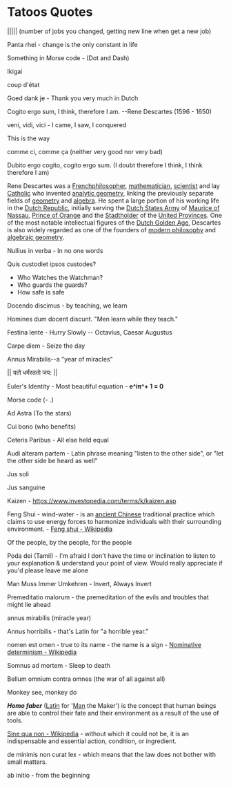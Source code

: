 # Tatoos Quotes

||||| (number of jobs you changed, getting new line when get a new job)

Panta rhei - change is the only constant in life

Something in Morse code - (Dot and Dash)

Ikigai

coup d'état

Goed dank je - Thank you very much in Dutch

Cogito ergo sum, I think, therefore I am. --Rene Descartes (1596 - 1650)

veni, vidi, vici - I came, I saw, I conquered

This is the way

comme ci, comme ça (neither very good nor very bad)

Dubito ergo cogito, cogito ergo sum. (I doubt therefore I think, I think therefore I am)

Rene Descartes was a [French](https://en.wikipedia.org/wiki/French_people)[philosopher](https://en.wikipedia.org/wiki/Philosopher), [mathematician](https://en.wikipedia.org/wiki/Mathematician), [scientist](https://en.wikipedia.org/wiki/Scientist) and lay [Catholic](https://en.wikipedia.org/wiki/List_of_lay_Catholic_scientists) who invented [analytic geometry](https://en.wikipedia.org/wiki/Analytic_geometry), linking the previously separate fields of [geometry](https://en.wikipedia.org/wiki/Geometry) and [algebra](https://en.wikipedia.org/wiki/Algebra). He spent a large portion of his working life in the [Dutch Republic](https://en.wikipedia.org/wiki/Dutch_Republic), initially serving the [Dutch States Army](https://en.wikipedia.org/wiki/Dutch_States_Army) of [Maurice of Nassau](https://en.wikipedia.org/wiki/Maurice,_Prince_of_Orange), [Prince of Orange](https://en.wikipedia.org/wiki/Prince_of_Orange) and the [Stadtholder](https://en.wikipedia.org/wiki/Stadtholder) of the [United Provinces](https://en.wikipedia.org/wiki/Dutch_Republic). One of the most notable intellectual figures of the [Dutch Golden Age](https://en.wikipedia.org/wiki/Dutch_Golden_Age), Descartes is also widely regarded as one of the founders of [modern philosophy](https://en.wikipedia.org/wiki/Modern_philosophy) and [algebraic geometry](https://en.wikipedia.org/wiki/Algebraic_geometry).

Nullius in verba - In no one words

Quis custodiet ipsos custodes?

- Who Watches the Watchman?
- Who guards the guards?
- How safe is safe

Docendo discimus - by teaching, we learn

Homines dum docent discunt. "Men learn while they teach."

Festina lente - Hurry Slowly -- Octavius, Caesar Augustus

Carpe diem - Seize the day

Annus Mirabilis--a "year of miracles"

|| यतो धर्मस्ततो जय: ||

Euler's Identity - Most beautiful equation - **e^iπ^+ 1 = 0**

Morse code (- .)

Ad Astra (To the stars)

Cui bono (who benefits)

Ceteris Paribus - All else held equal

Audi alteram partem - Latin phrase meaning "listen to the other side", or "let the other side be heard as well"

Jus soli

Jus sanguine

Kaizen - https://www.investopedia.com/terms/k/kaizen.asp

Feng Shui - wind-water - is an [ancient Chinese](https://en.wikipedia.org/wiki/Ancient_China "Ancient China") traditional practice which claims to use energy forces to harmonize individuals with their surrounding environment. - [Feng shui - Wikipedia](https://en.wikipedia.org/wiki/Feng_shui)

Of the people, by the people, for the people

Poda dei (Tamil) - I'm afraid I don't have the time or inclination to listen to your explanation & understand your point of view. Would really appreciate if you'd please leave me alone

Man Muss Immer Umkehren - Invert, Always Invert

Premeditatio malorum - the premeditation of the evils and troubles that might lie ahead

annus mirabilis (miracle year)

Annus horribilis - that's Latin for "a horrible year."

nomen est omen - true to its name - the name is a sign - [Nominative determinism - Wikipedia](https://en.wikipedia.org/wiki/Nominative_determinism)

Somnus ad mortem - Sleep to death

Bellum omnium contra omnes (the war of all against all)

Monkey see, monkey do

_**Homo faber**_ ([Latin](https://en.wikipedia.org/wiki/Latin_language "Latin language") for '[Man](https://en.wikipedia.org/wiki/Human_being "Human being") the Maker') is the concept that human beings are able to control their fate and their environment as a result of the use of tools.

[Sine qua non - Wikipedia](https://en.wikipedia.org/wiki/Sine_qua_non) - without which it could not be, it is an indispensable and essential action, condition, or ingredient.

de minimis non curat lex - which means that the law does not bother with small matters.

ab initio - from the beginning
